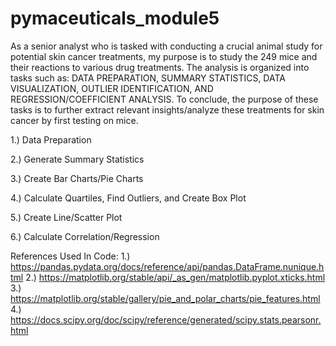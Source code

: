 # pymaceuticals_module5

As a senior analyst who is tasked with conducting a crucial animal study for potential skin cancer treatments, my purpose is to study the 249 mice and their reactions to various drug treatments. The analysis is organized into tasks such as: DATA PREPARATION, SUMMARY STATISTICS, DATA VISUALIZATION, OUTLIER IDENTIFICATION, AND REGRESSION/COEFFICIENT ANALYSIS. To conclude, the purpose of these tasks is to further extract relevant insights/analyze these treatments for skin cancer by first testing on mice. 

1.) Data Preparation

2.) Generate Summary Statistics

3.) Create Bar Charts/Pie Charts

4.) Calculate Quartiles, Find Outliers, and Create Box Plot 

5.) Create Line/Scatter Plot

6.) Calculate Correlation/Regression 


References Used In Code:
1.) https://pandas.pydata.org/docs/reference/api/pandas.DataFrame.nunique.html
2.) https://matplotlib.org/stable/api/_as_gen/matplotlib.pyplot.xticks.html
3.) https://matplotlib.org/stable/gallery/pie_and_polar_charts/pie_features.html
4.) https://docs.scipy.org/doc/scipy/reference/generated/scipy.stats.pearsonr.html 



